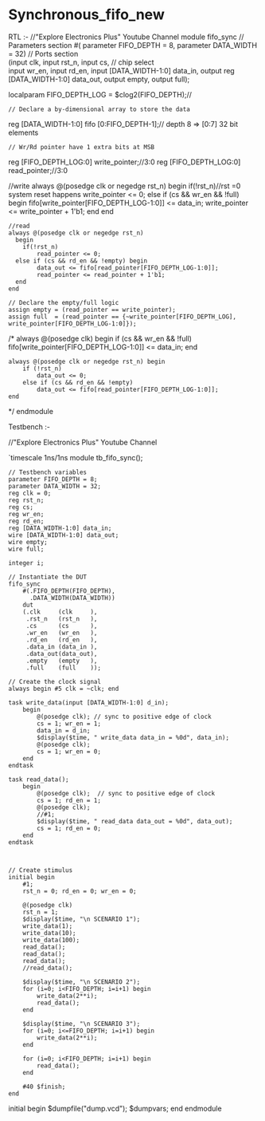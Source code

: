 # Synchronous_fifo_new
RTL :-
//"Explore Electronics Plus" Youtube Channel
module fifo_sync
    // Parameters section
    #( parameter FIFO_DEPTH = 8,
	   parameter DATA_WIDTH = 32)
    // Ports section   
	(input clk, 
     input rst_n,
     input cs,     // chip select	 
     input wr_en, 
     input rd_en, 
     input [DATA_WIDTH-1:0] data_in, 
     output reg [DATA_WIDTH-1:0] data_out, 
	 output empty,
	 output full); 

  localparam FIFO_DEPTH_LOG = $clog2(FIFO_DEPTH);// 
	
    // Declare a by-dimensional array to store the data
  reg [DATA_WIDTH-1:0] fifo [0:FIFO_DEPTH-1];// depth 8 => [0:7] 32 bit elements
	
	// Wr/Rd pointer have 1 extra bits at MSB
  reg [FIFO_DEPTH_LOG:0] write_pointer;//3:0
  reg [FIFO_DEPTH_LOG:0] read_pointer;//3:0

  //write
    always @(posedge clk or negedge rst_n) 
      begin
      if(!rst_n)//rst =0 system reset happens
		    write_pointer <= 0;
      else if (cs && wr_en && !full) begin
          fifo[write_pointer[FIFO_DEPTH_LOG-1:0]] <= data_in;
	       write_pointer <= write_pointer + 1'b1;
      end
      end
  
	//read
	always @(posedge clk or negedge rst_n) 
      begin
	    if(!rst_n)
		    read_pointer <= 0;
      else if (cs && rd_en && !empty) begin
          	data_out <= fifo[read_pointer[FIFO_DEPTH_LOG-1:0]];
	        read_pointer <= read_pointer + 1'b1;
      end
	end
	
	// Declare the empty/full logic
    assign empty = (read_pointer == write_pointer);
	assign full  = (read_pointer == {~write_pointer[FIFO_DEPTH_LOG], write_pointer[FIFO_DEPTH_LOG-1:0]});

  
  /*
    always @(posedge clk) begin
	    if (cs && wr_en && !full)
	        fifo[write_pointer[FIFO_DEPTH_LOG-1:0]] <= data_in;
	end
	
	always @(posedge clk or negedge rst_n) begin
	    if (!rst_n)
		    data_out <= 0;
		else if (cs && rd_en && !empty)
	        data_out <= fifo[read_pointer[FIFO_DEPTH_LOG-1:0]];
	end
*/
endmodule






Testbench :-




//"Explore Electronics Plus" Youtube Channel



`timescale 1ns/1ns
module tb_fifo_sync();
	
	// Testbench variables
	parameter FIFO_DEPTH = 8;
	parameter DATA_WIDTH = 32;
    reg clk = 0; 
    reg rst_n;
    reg cs;	 
    reg wr_en;
    reg rd_en;
    reg [DATA_WIDTH-1:0] data_in;
    wire [DATA_WIDTH-1:0] data_out;
	wire empty;
	wire full;
	
    integer i;
	
	// Instantiate the DUT
	fifo_sync 
	    #(.FIFO_DEPTH(FIFO_DEPTH),
          .DATA_WIDTH(DATA_WIDTH))
        dut
  	    (.clk     (clk     ), 
         .rst_n   (rst_n   ),
         .cs      (cs      ),	 
         .wr_en   (wr_en   ), 
         .rd_en   (rd_en   ), 
         .data_in (data_in ), 
         .data_out(data_out), 
	     .empty   (empty   ),
	     .full    (full    ));

  	// Create the clock signal
	always begin #5 clk = ~clk; end
  
    task write_data(input [DATA_WIDTH-1:0] d_in);
	    begin
		    @(posedge clk); // sync to positive edge of clock
			cs = 1; wr_en = 1;
			data_in = d_in;
			$display($time, " write_data data_in = %0d", data_in);
			@(posedge clk);
		    cs = 1; wr_en = 0;
		end
	endtask
	
	task read_data();
	    begin
		    @(posedge clk);  // sync to positive edge of clock
			cs = 1; rd_en = 1;
			@(posedge clk);
			//#1;
		    $display($time, " read_data data_out = %0d", data_out);
		    cs = 1; rd_en = 0;
		end
	endtask
	

	
    // Create stimulus	  
    initial begin
	    #1; 
		rst_n = 0; rd_en = 0; wr_en = 0;
		
        @(posedge clk) 
		rst_n = 1;
		$display($time, "\n SCENARIO 1");
		write_data(1);
		write_data(10);
		write_data(100);
		read_data();
		read_data();
		read_data();
		//read_data();
		
        $display($time, "\n SCENARIO 2");
		for (i=0; i<FIFO_DEPTH; i=i+1) begin
		    write_data(2**i);
			read_data();        
		end

        $display($time, "\n SCENARIO 3");		
		for (i=0; i<=FIFO_DEPTH; i=i+1) begin
		    write_data(2**i);
		end
		
		for (i=0; i<FIFO_DEPTH; i=i+1) begin
			read_data();
		end
		
	    #40 $finish;
	end
  
  initial begin
    $dumpfile("dump.vcd"); $dumpvars;
  end
endmodule


